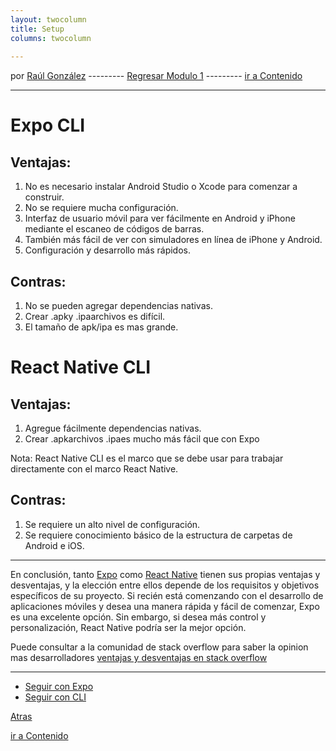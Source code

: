 ```yaml
---
layout: twocolumn
title: Setup
columns: twocolumn
 
---
```


por [Raúl González](https://twitter.com/soyraulgonzalez)  ---------   [Regresar Modulo 1](/modulo-uno.html) ---------   [ir a Contenido](/contenido.html)

---

# Expo CLI

## Ventajas:

1. No es necesario instalar Android Studio o Xcode para comenzar a construir.
2. No se requiere mucha configuración.
3. Interfaz de usuario móvil para ver fácilmente en Android y iPhone mediante el escaneo de códigos de barras. 
4. También más fácil de ver con simuladores en línea de iPhone y Android.
5. Configuración y desarrollo más rápidos.

## Contras:

1. No se pueden agregar dependencias nativas.
2. Crear .apky .ipaarchivos es difícil.
3. El tamaño de apk/ipa es mas grande.

# React Native CLI

## Ventajas:

1. Agregue fácilmente dependencias nativas.
2. Crear .apkarchivos .ipaes mucho más fácil que con Expo

Nota: React Native CLI es el marco que se debe usar para trabajar directamente con el marco React Native.

## Contras:

1. Se requiere un alto nivel de configuración.
2. Se requiere conocimiento básico de la estructura de carpetas de Android e iOS.

***

En conclusión, tanto [Expo](https://expo.io/) como [React Native](https://reactnative.dev/docs/environment-setup) tienen sus propias ventajas y desventajas, y la elección entre ellos depende de los requisitos y objetivos específicos de su proyecto. Si recién está comenzando con el desarrollo de aplicaciones móviles y desea una manera rápida y fácil de comenzar, Expo es una excelente opción. Sin embargo, si desea más control y personalización, React Native podría ser la mejor opción.

Puede consultar a la comunidad de stack overflow para saber la opinion mas desarrolladores [ventajas y desventajas en stack overflow ](https://stackoverflow.com/questions/39170622/what-is-the-difference-between-expo-and-react-native)

***

* [Seguir con Expo](./Setup-Expo.html)
* [Seguir con CLI](./Setup-CLI.html)


[Atras](./Setup.html)

[ir a Contenido](/contenido.html)